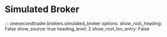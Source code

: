 # Simulated Broker

::: onesecondtrader.brokers.simulated_broker
    options:
      show_root_heading: False
      show_source: true
      heading_level: 2
      show_root_toc_entry: False
